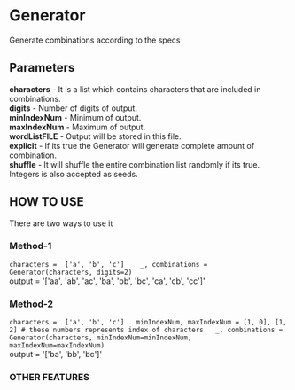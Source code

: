 # Generator
Generate combinations according to the specs

## Parameters

**characters** - It is a list which contains characters that are included in combinations.  
**digits** - Number of digits of output.  
**minIndexNum** - Minimum of output.  
**maxIndexNum** - Maximum of output.  
**wordListFILE** - Output will be stored in this file.  
**explicit** - If its true the Generator will generate complete amount of combination.  
**shuffle** - It will shuffle the entire combination list randomly if its true. Integers is also accepted as seeds.  

## HOW TO USE
There are two ways to use it
### Method-1

`characters =  ['a', 'b', 'c']   
  _, combinations = Generator(characters, digits=2)`  
output = '['aa', 'ab', 'ac', 'ba', 'bb', 'bc', 'ca', 'cb', 'cc']'

### Method-2

`characters =  ['a', 'b', 'c']  
minIndexNum, maxIndexNum = [1, 0], [1, 2] # these numbers represents index of characters  
_, combinations = Generator(characters, minIndexNum=minIndexNum, maxIndexNum=maxIndexNum)`  
output = '['ba', 'bb', 'bc']'

### OTHER FEATURES

